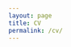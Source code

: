```yaml
---
layout: page
title: CV
permalink: /cv/
---
```


<object data="../images/2022_sept_Moore.pdf" width="1000" height="1000" type='application/pdf'></object>
